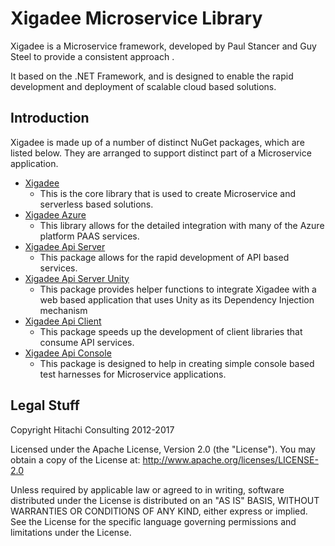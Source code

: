 # Xigadee Microservice Library

Xigadee is a Microservice framework, developed by Paul Stancer and Guy Steel to provide a consistent approach . 

It based on the .NET Framework, and is designed to enable the rapid development and deployment of scalable cloud based solutions.

## Introduction


Xigadee is made up of a number of distinct NuGet packages, which are listed below. They are arranged to support distinct part of a Microservice application.

* [Xigadee](Xigadee.Platform/_Docs/Introduction.md)
	- This is the core library that is used to create Microservice and serverless based solutions.
* [Xigadee Azure](Xigadee.Azure/_docs/Introduction.md)
	- This library allows for the detailed integration with many of the Azure platform PAAS services.
* [Xigadee Api Server](Xigadee.Api.Server/_docs/Introduction.md)
	- This package allows for the rapid development of API based services.
* [Xigadee Api Server Unity](Xigadee.Api.Server.Unity/_docs/Introduction.md)
	- This package provides helper functions to integrate Xigadee with a web based application that uses Unity as its Dependency Injection mechanism
* [Xigadee Api Client](Xigadee.Api.Client/_docs/Introduction.md)
	- This package speeds up the development of client libraries that consume API services.
* [Xigadee Api Console](Xigadee.Console/_docs/Introduction.md)
	- This package is designed to help in creating simple console based test harnesses for Microservice applications.


## Legal Stuff

Copyright Hitachi Consulting 2012-2017

Licensed under the Apache License, Version 2.0 (the "License").
You may obtain a copy of the License at: http://www.apache.org/licenses/LICENSE-2.0
 
Unless required by applicable law or agreed to in writing, software distributed under the License is distributed on an "AS IS" BASIS, WITHOUT WARRANTIES OR CONDITIONS OF ANY KIND, either express or implied.
See the License for the specific language governing permissions and limitations under the License.